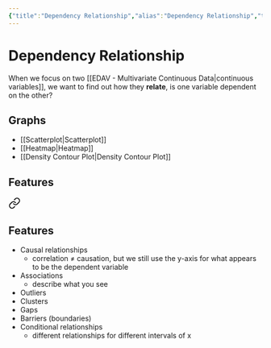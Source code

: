```yaml
---
{"title":"Dependency Relationship","alias":"Dependency Relationship","type":"note","created":"2022-10-12T23:21:40","modified":"2022-10-21T15:27:02","dg-publish":true,"sup":["[[EDAV]]"],"state":"done","permalink":"/edav-dependency-relationship/","dgPassFrontmatter":true,"updated":"2022-10-21T15:27:02"}
---
```



# Dependency Relationship

When we focus on two [[EDAV - Multivariate Continuous Data\|continuous variables]], we want to find out how they **relate**, is one variable dependent on the other?

## Graphs

- [[Scatterplot\|Scatterplot]]
- [[Heatmap\|Heatmap]]
- [[Density Contour Plot\|Density Contour Plot]]

## Features


<div class="transclusion internal-embed is-loaded"><a class="markdown-embed-link" href="/scatterplot/#features" aria-label="Open link"><svg xmlns="http://www.w3.org/2000/svg" width="24" height="24" viewBox="0 0 24 24" fill="none" stroke="currentColor" stroke-width="2" stroke-linecap="round" stroke-linejoin="round" class="svg-icon lucide-link"><path d="M10 13a5 5 0 0 0 7.54.54l3-3a5 5 0 0 0-7.07-7.07l-1.72 1.71"></path><path d="M14 11a5 5 0 0 0-7.54-.54l-3 3a5 5 0 0 0 7.07 7.07l1.71-1.71"></path></svg></a><div class="markdown-embed">



## Features

- Causal relationships
    - correlation ≠ causation, but we still use the y-axis for what appears to be the dependent variable
- Associations
    - describe what you see
- Outliers
- Clusters
- Gaps
- Barriers (boundaries)
- Conditional relationships
    - different relationships for different intervals of x


</div></div>

